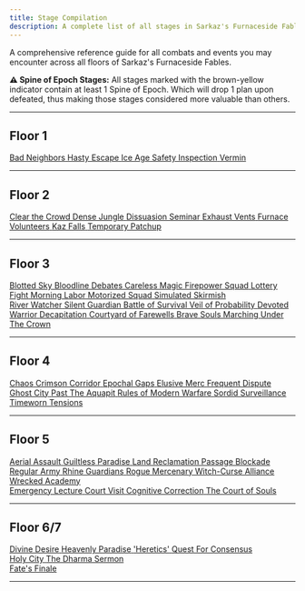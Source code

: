 ```yaml
---
title: Stage Compilation
description: A complete list of all stages in Sarkaz's Furnaceside Fables.
---
```


A comprehensive reference guide for all combats and events you may encounter across all floors of Sarkaz's Furnaceside Fables.

<div class="spine-epoch-disclaimer">
  <strong>⚠️ Spine of Epoch Stages:</strong> All stages marked with the brown-yellow indicator contain at least 1 Spine of Epoch. Which will drop 1 plan upon defeated, thus making those stages considered more valuable than others.
</div>

---

## Floor 1

<div class="stage-grid">
  <a href="/is5-sarkaz/stages/bad-neighbors" class="stage-card combat spine-epoch">
    <span class="stage-name">Bad Neighbors</span>
  </a>
  <a href="/is5-sarkaz/stages/hasty-escape" class="stage-card combat">
    <span class="stage-name">Hasty Escape</span>
  </a>
  <a href="/is5-sarkaz/stages/ice-age" class="stage-card combat">
    <span class="stage-name">Ice Age</span>
  </a>
  <a href="/is5-sarkaz/stages/safety-inspection" class="stage-card combat spine-epoch">
    <span class="stage-name">Safety Inspection</span>
  </a>
  <a href="/is5-sarkaz/stages/vermin" class="stage-card combat">
    <span class="stage-name">Vermin</span>
  </a>
</div>

---

## Floor 2
<div class="stage-grid">
  <a href="/is5-sarkaz/stages/clear-the-crowd" class="stage-card combat spine-epoch">
    <span class="stage-name">Clear the Crowd</span>
  </a>
  <a href="/is5-sarkaz/stages/dense-jungle" class="stage-card combat spine-epoch">
    <span class="stage-name">Dense Jungle</span>
  </a>
  <a href="/is5-sarkaz/stages/dissuasion-seminar" class="stage-card combat spine-epoch">
    <span class="stage-name">Dissuasion Seminar</span>
  </a>
  <a href="/is5-sarkaz/stages/exhaust-vents" class="stage-card combat spine-epoch">
    <span class="stage-name">Exhaust Vents</span>
  </a>
  <a href="/is5-sarkaz/stages/furnace-volunteers" class="stage-card combat spine-epoch">
    <span class="stage-name">Furnace Volunteers</span>
  </a>
  <a href="/is5-sarkaz/stages/kaz-falls" class="stage-card combat">
    <span class="stage-name">Kaz Falls</span>
  </a>
  <a href="/is5-sarkaz/stages/temporary-patchup" class="stage-card combat">
    <span class="stage-name">Temporary Patchup</span>
  </a>
</div>

---

## Floor 3

<div class="stage-grid">
  <a href="/is5-sarkaz/stages/blotted-sky" class="stage-card combat spine-epoch">
    <span class="stage-name">Blotted Sky</span>
  </a>
  <a href="/is5-sarkaz/stages/bloodline-debates" class="stage-card combat spine-epoch">
    <span class="stage-name">Bloodline Debates</span>
  </a>
  <a href="/is5-sarkaz/stages/careless-magic" class="stage-card combat">
    <span class="stage-name">Careless Magic</span>
  </a>
  <a href="/is5-sarkaz/stages/firepower-squad" class="stage-card combat">
    <span class="stage-name">Firepower Squad</span>
  </a>
  <a href="/is5-sarkaz/stages/lottery-fight" class="stage-card combat spine-epoch">
    <span class="stage-name">Lottery Fight</span>
  </a>
  <a href="/is5-sarkaz/stages/morning-labor" class="stage-card combat spine-epoch">
    <span class="stage-name">Morning Labor</span>
  </a>
  <a href="/is5-sarkaz/stages/motorized-squad" class="stage-card combat spine-epoch">
    <span class="stage-name">Motorized Squad</span>
  </a>
  <a href="/is5-sarkaz/stages/simulated-skirmish" class="stage-card combat spine-epoch">
    <span class="stage-name">Simulated Skirmish</span>
  </a>
</div>

<div class="stage-grid boss-grid">
  <a href="/is5-sarkaz/stages/river-watcher" class="stage-card boss">
    <span class="stage-name">River Watcher</span>
  </a>
  <a href="/is5-sarkaz/stages/silent-guardian" class="stage-card boss">
    <span class="stage-name">Silent Guardian</span>
  </a>
  <a href="/is5-sarkaz/stages/battle-of-survival" class="stage-card boss">
    <span class="stage-name">Battle of Survival</span>
  </a>
  <a href="/is5-sarkaz/stages/veil-of-probability" class="stage-card boss">
    <span class="stage-name">Veil of Probability</span>
  </a>
  <a href="/is5-sarkaz/stages/devoted-warrior" class="stage-card boss">
    <span class="stage-name">Devoted Warrior</span>
  </a>
  <a href="/is5-sarkaz/stages/decapitation" class="stage-card boss">
    <span class="stage-name">Decapitation</span>
  </a>
  <a href="/is5-sarkaz/stages/courtyard-of-farewells" class="stage-card boss">
    <span class="stage-name">Courtyard of Farewells</span>
  </a>
  <a href="/is5-sarkaz/stages/brave-souls-marching" class="stage-card boss">
    <span class="stage-name">Brave Souls Marching</span>
  </a>
  <a href="/is5-sarkaz/stages/under-the-crown" class="stage-card boss">
    <span class="stage-name">Under The Crown</span>
  </a>
</div>

---

## Floor 4
<div class="stage-grid">
  <a href="/is5-sarkaz/stages/chaos" class="stage-card combat">
    <span class="stage-name">Chaos</span>
  </a>
  <a href="/is5-sarkaz/stages/crimson-corridor" class="stage-card combat">
    <span class="stage-name">Crimson Corridor</span>
  </a>
  <a href="/is5-sarkaz/stages/epochal-gaps" class="stage-card combat spine-epoch">
    <span class="stage-name">Epochal Gaps</span>
  </a>
  <a href="/is5-sarkaz/stages/elusive-merc" class="stage-card combat">
    <span class="stage-name">Elusive Merc</span>
  </a>
  <a href="/is5-sarkaz/stages/frequent-dispute" class="stage-card combat spine-epoch">
    <span class="stage-name">Frequent Dispute</span>
  </a>
  <a href="/is5-sarkaz/stages/ghost-city" class="stage-card combat">
    <span class="stage-name">Ghost City</span>
  </a>
  <a href="/is5-sarkaz/stages/past-the-aquapit" class="stage-card combat spine-epoch">
    <span class="stage-name">Past The Aquapit</span>
  </a>
  <a href="/is5-sarkaz/stages/rules-of-modern-warfare" class="stage-card combat">
    <span class="stage-name">Rules of Modern Warfare</span>
  </a>
  <a href="/is5-sarkaz/stages/sordid-surveillance" class="stage-card combat spine-epoch">
    <span class="stage-name">Sordid Surveillance</span>
  </a>
  <a href="/is5-sarkaz/stages/timeworn-tensions" class="stage-card combat spine-epoch">
    <span class="stage-name">Timeworn Tensions</span>
  </a>
</div>

---

## Floor 5
<div class="stage-grid">
  <a href="/is5-sarkaz/stages/aerial-assault" class="stage-card combat">
    <span class="stage-name">Aerial Assault</span>
  </a>
  <a href="/is5-sarkaz/stages/guiltless-paradise" class="stage-card combat">
    <span class="stage-name">Guiltless Paradise</span>
  </a>
  <a href="/is5-sarkaz/stages/land-reclamation" class="stage-card combat">
    <span class="stage-name">Land Reclamation</span>
  </a>
  <a href="/is5-sarkaz/stages/passage-blockade" class="stage-card combat spine-epoch">
    <span class="stage-name">Passage Blockade</span>
  </a>
  <a href="/is5-sarkaz/stages/regular-army" class="stage-card combat">
    <span class="stage-name">Regular Army</span>
  </a>
  <a href="/is5-sarkaz/stages/rhine-guardians" class="stage-card combat">
    <span class="stage-name">Rhine Guardians</span>
  </a>
  <a href="/is5-sarkaz/stages/rogue-mercenary" class="stage-card combat">
    <span class="stage-name">Rogue Mercenary</span>
  </a>
  <a href="/is5-sarkaz/stages/witch-curse-alliance" class="stage-card combat">
    <span class="stage-name">Witch-Curse Alliance</span>
  </a>
  <a href="/is5-sarkaz/stages/wrecked-academy" class="stage-card combat spine-epoch">
    <span class="stage-name">Wrecked Academy</span>
  </a>
</div>

<div class="stage-grid f5-boss-grid">
  <a href="/is5-sarkaz/stages/emergency-lecture" class="stage-card f5-boss">
    <span class="stage-name">Emergency Lecture</span>
  </a>
  <a href="/is5-sarkaz/stages/court-visit" class="stage-card f5-boss">
    <span class="stage-name">Court Visit</span>
  </a>
  <a href="/is5-sarkaz/stages/cognitive-correction" class="stage-card f5-boss">
    <span class="stage-name">Cognitive Correction</span>
  </a>
  <a href="/is5-sarkaz/stages/the-court-of-souls" class="stage-card f5-boss">
    <span class="stage-name">The Court of Souls</span>
  </a>
</div>

---

## Floor 6/7

<div class="stage-grid combat">
  <a href="/is5-sarkaz/stages/divine-desire" class="stage-card combat">
    <span class="stage-name">Divine Desire</span>
  </a>
  <a href="/is5-sarkaz/stages/heavenly-paradise" class="stage-card combat">
    <span class="stage-name">Heavenly Paradise</span>
  </a>
  <a href="/is5-sarkaz/stages/heretics" class="stage-card combat">
    <span class="stage-name">'Heretics'</span>
  </a>
  <a href="/is5-sarkaz/stages/quest-for-consensus" class="stage-card combat">
    <span class="stage-name">Quest For Consensus</span>
  </a>
</div>

<div class="stage-grid f5-boss-grid">
  <a href="/is5-sarkaz/stages/holy-city" class="stage-card f5-boss">
    <span class="stage-name">Holy City</span>
  </a>
  <a href="/is5-sarkaz/stages/the-dharma-sermon" class="stage-card f5-boss">
    <span class="stage-name">The Dharma Sermon</span>
  </a>
</div>

<div class="stage-grid fates-finale-grid">
  <a href="/is5-sarkaz/stages/fates-finale" class="stage-card fates-finale">
    <span class="stage-name">Fate's Finale</span>
  </a>
</div>

---